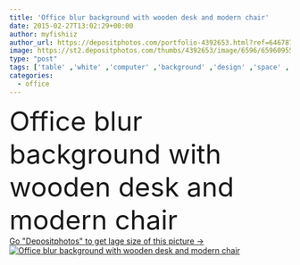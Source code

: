 ```yaml
---
title: 'Office blur background with wooden desk and modern chair'
date: 2015-02-27T13:02:29+00:00
author: myfishiiz
author_url: https://depositphotos.com/portfolio-4392653.html?ref=64678756
image: https://st2.depositphotos.com/thumbs/4392653/image/6596/65960955/api_thumb_450.jpg?forcejpeg=true
type: "post"
tags: ['table' ,'white' ,'computer' ,'background' ,'design' ,'space' ,'glass' ,'beautiful' ,'business' ,'person' ,'new' ,'art' ,'Decor' ,'elegance' ,'female' ,'sitting' ,'people' ,'abstract' ,'texture' ,'light' ,'wooden' ,'pattern' ,'chair' ,'technology' ,'style' ,'modern' ,'creative' ,'concept' ,'blur' ,'building' ,'corporate' ,'office' ,'urban' ,'window' ,'interior' ,'working' ,'with' ,'monitor' ,'desktop' ,'occupation' ,'desk' ,'clean' ,'furniture' ,'wood' ,'indoors' ,'discussion' ,'blurred' ,'worker' ,'meeting' ,'armchair' ]
categories: 
  - office
---
```

<div aling="center">
            <font size="60"> Office blur background with wooden desk and modern chair</font>   
</div>
<div>
    <a href='https://depositphotos.com/65960955/stock-photo-office-blur-background-with-wooden.html?ref=64678756' target=_blank > Go "Depositphotos" to get lage size of this picture ->
        <img href='https://depositphotos.com/65960955/stock-photo-office-blur-background-with-wooden.html?ref=64678756' src='https://st2.depositphotos.com/4392653/6596/i/950/depositphotos_65960955-stock-photo-office-blur-background-with-wooden.jpg?forcejpeg=true' alt='Office blur background with wooden desk and modern chair' >
    </a>
</div>
